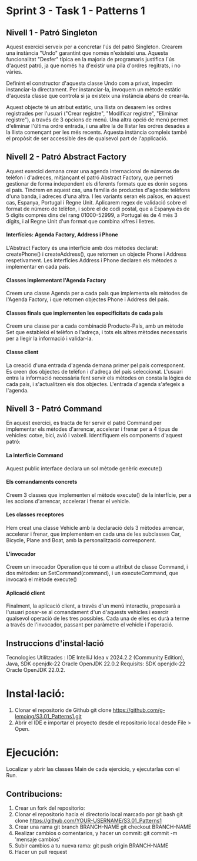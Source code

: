 # Sprint 3 - Task 1 - Patterns 1
## Nivell 1 - Patró Singleton
Aquest exercici serveix per a concretar l'ús del patró Singleton. Crearem una instància "Undo" garantint que només n'existeixi una. 
Aquesta funcionalitat "Desfer" típica en la majoria de programaris justifica l´ús d'aquest patró, ja que només ha d'existir una pila d'ordres regitrats, i no vàries.

Definint el constructor d'aquesta classe Undo com a privat, impedim instanciar-la directament. Per instanciar-la, invoquem un mètode estàtic d'aquesta classe que controla si ja existeix una instància abans de crear-la.

Aquest objecte té un atribut estàtic, una llista on desarem les ordres registrades per l'usuari ("Crear registre", "Modificar registre", "Eliminar registre"), a través de 3 opcions de menú.
Una altra opció de menú permet d'eliminar l'última ordre entrada, i una altre la de llistar les ordres desades a la llista començant per les més recents.
Aquesta instància compleix també el propòsit de ser accessible des de qualsevol part de l'applicació.

## Nivell 2 - Patró Abstract Factory
Aquest exercici demana crear una agenda internacional de números de telèfon i d'adreces, mitjançant el patró Abstract Factory, que permeti gestionar de forma independent els diferents formats que es donin segons el país.
Tindrem en aquest cas, una família de productes d'agenda: telèfons d'una banda, i adreces d'una altra. I les variants seran els països, en aquest cas, Espanya, Portugal i Regne Unit. Aplicarem regex de validació sobre el format de número de telèfon, i sobre el de codi postal, que a Espanya és de 5 digits comprès dins del rang 01000-52999, a Portugal és de 4 més 3 dígits, i al Regne Unit d'un format que combina xifres i lletres.
#### Interfícies: Agenda Factory, Address i Phone
L'Abstract Factory és una interfície amb dos mètodes declarat: createPhone() i createAddress(), que retornen un objecte Phone i Address respetivament.
Les interfícies Address i Phone declaren els mètodes a implementar en cada país.
#### Classes implementant l'Agenda Factory
Creem una classe Agenda per a cada país que implementa els mètodes de l'Agenda Factory, i que retornen objectes Phone i Address del país.
#### Classes finals que implementen les especificitats de cada país
Creem una classe per a cada combinació Producte-País, amb un mètode Set que estableixi el telèfon o l'adreça, i tots els altres mètodes necessaris per a llegir la informació i validar-la.
#### Classe client
La creació d'una entrada d'agenda demana primer pel país corresponent.
Es creen dos objectes de telèfon i d'adreça del país seleccionat.
L'usuari entra la informació necessària fent servir els mètodes on consta la lògica de cada país, i s'actualitzen els dos objectes. L'entrada d'agenda s'afegeix a l'agenda.

## Nivell 3 - Patró Command
En aquest exercici, es tracta de fer servir el patró Command per implementar els mètodes d'arrencar, accelerar i frenar per a 4 tipus de vehicles: cotxe, bici, avió i vaixell. Identifiquem els components d'aquest patró:
#### La interfície Command
Aquest public interface declara un sol mètode genèric execute()
#### Els comandaments concrets
Creem 3 classes que implementen el mètode execute() de la interfície, per a les accions d'arrencar, accelerar i frenar el vehicle.
#### Les classes receptores
Hem creat una classe Vehicle amb la declaració dels 3 mètodes arrencar, accelerar i frenar, que implementem en cada una de les subclasses Car, Bicycle, Plane and Boat, amb la personalització corresponent.
#### L'invocador
Creem un invocador Operation que té com a attribut de classe Command, i dos mètodes: un SetCommand(command), i un executeCommand, que invocarà el mètode execute()
#### Aplicació client
Finalment, la aplicació client, a través d'un menú interactiu, proposarà a l'usuari posar-se al comandament d'un d'aquests vehicles i exercir qualsevol operació de les tres possibles. Cada una de elles es durà a terme a través de l'invocador, passant per paràmetre el vehicle i l'operació.


## Instruccions d'instal·lació
Tecnologies Utilitzades : IDE IntelliJ Idea v 2024.2.2 (Community Edition), Java, SDK openjdk-22 Oracle OpenJDK 22.0.2
Requisits: SDK openjdk-22 Oracle OpenJDK 22.0.2.

# Instal·lació: 
1. Clonar el repositorio de Github
git clone https://github.com/g-lemoing/S3.01_Patterns1.git
2. Abrir el IDE e importar el proyecto desde el repositorio local desde File > Open.

# Ejecución:
Localizar y abrir las classes Main de cada ejercicio, y ejecutarlas con el Run.

## Contribucions:
1. Crear un fork del repositorio: 
2. Clonar el repositorio hacia el directorio local marcado por git bash
 git clone https://github.com/YOUR-USERNAME/S3.01_Patterns1
3. Crear una rama
git branch BRANCH-NAME
git checkout BRANCH-NAME
4. Realizar cambios o comentarios, y hacer un commit: git commit -m 'mensaje cambios'
5. Subir cambios a tu nueva rama: git push origin BRANCH-NAME
6. Hacer un pull request



